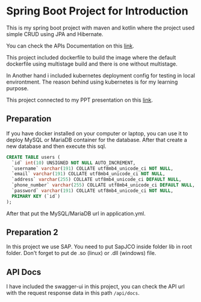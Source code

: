 # Spring Boot Project for Introduction

This is my spring boot project with maven and kotlin where the project used simple CRUD using JPA and Hibernate. 

You can check the APIs Documentation on this [link](https://documenter.getpostman.com/view/5831343/UVsPQ5XZ).

This project included dockerfile to build the image where the default dockerfile using multistage build and there is one without multistage. 

In Another hand i included kubernetes deployment config for testing in local environtment. The reason behind using kubernetes is for my learning purpose.

This project connected to my PPT presentation on this [link](https://docs.google.com/presentation/d/1AY2srBH3NSf40DrH-2_ibw36vs5sgj5bgh-Ei8d4ifA/edit?usp=sharing).

## Preparation

If you have docker installed on your computer or laptop, 
you can use it to deploy MySQL or MariaDB container for the database. 
After that create a new database and then execute this sql.

```sql
CREATE TABLE users (
  `id` int(10) UNSIGNED NOT NULL AUTO_INCREMENT,
  `username` varchar(191) COLLATE utf8mb4_unicode_ci NOT NULL,
  `email` varchar(191) COLLATE utf8mb4_unicode_ci NOT NULL,
  `address` varchar(255) COLLATE utf8mb4_unicode_ci DEFAULT NULL,
  `phone_number` varchar(255) COLLATE utf8mb4_unicode_ci DEFAULT NULL,
  `password` varchar(191) COLLATE utf8mb4_unicode_ci NOT NULL,
  PRIMARY KEY (`id`)
);
```

After that put the MySQL/MariaDB url in application.yml. 

## Preparation 2

In this project we use SAP. You need to put SapJCO inside folder lib in root folder.
Don't forget to put de .so (linux) or .dll (windows) file.

## API Docs

I have included the swagger-ui in this project, 
you can check the API url with the request response data in this path `/api/docs`.